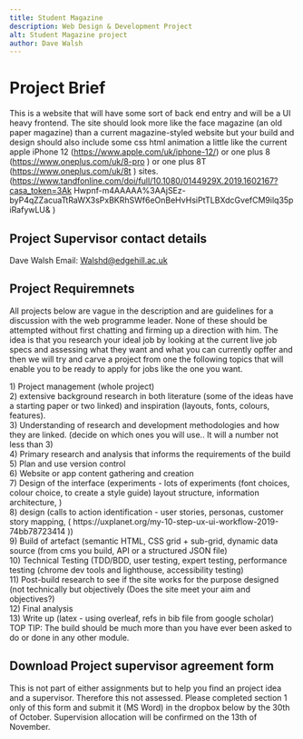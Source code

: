 ```yaml
---
title: Student Magazine
description: Web Design & Development Project
alt: Student Magazine project
author: Dave Walsh 
---
```


# Project Brief 
This is a website that will have some sort of back end entry and will be a UI heavy frontend.
The site should look more like the face magazine (an old paper magazine) than a current
magazine-styled website but your build and design should also include some css html
animation a little like the current apple iPhone 12 (https://www.apple.com/uk/iphone-12/)
or one plus 8 (https://www.oneplus.com/uk/8-pro ) or one plus 8T
(https://www.oneplus.com/uk/8t ) sites.
(https://www.tandfonline.com/doi/full/10.1080/0144929X.2019.1602167?casa_token=3Ak
Hwpnf-m4AAAAA%3AAjSEz-byP4qZZacuaTtRaWX3sPxBKRhSWf6eOnBeHvHsiPtTLBXdcGvefCM9ilq35piRafywLU& )

## Project Supervisor contact details
Dave Walsh
Email: Walshd@edgehill.ac.uk

## Project Requiremnets
All projects below are vague in the description and are guidelines for a discussion
with the web programme leader. None of these should be attempted without first
chatting and firming up a direction with him.
The idea is that you research your ideal job by looking at the current live job specs and assessing
what they want and what you can currently opffer and then we will try and carve a project from
one the following topics that will enable you to be ready to apply for jobs like the one you want.
<div class="text-block">
1) Project management (whole project)
</div>
<div class="text-block">
2) extensive background research in both literature (some of the ideas have a starting
paper or two linked) and inspiration (layouts, fonts, colours, features).
</div>
<div class="text-block">
3) Understanding of research and development methodologies and how they are linked.
(decide on which ones you will use.. It will a number not less than 3)
</div>
<div class="text-block">
4) Primary research and analysis that informs the requirements of the build
</div>
<div class="text-block">
5) Plan and use version control
</div>
<div class="text-block">
6) Website or app content gathering and creation
</div>
<div class="text-block">
7) Design of the interface (experiments - lots of experiments (font choices, colour
choice, to create a style guide) layout structure, information architecture, )
</div>
<div class="text-block">
8) design (calls to action identification - user stories, personas, customer story
mapping, ( https://uxplanet.org/my-10-step-ux-ui-workflow-2019-74bb78723414 ))
</div>
<div class="text-block">
9) Build of artefact (semantic HTML, CSS grid + sub-grid, dynamic data source (from
cms you build, API or a structured JSON file)
</div>
<div class="text-block">
10) Technical Testing (TDD/BDD, user testing, expert testing, performance testing
(chrome dev tools and lighthouse, accessibility testing)
</div>
<div class="text-block">
11) Post-build research to see if the site works for the purpose designed (not technically
but objectively (Does the site meet your aim and objectives?)
</div>
<div class="text-block">
12) Final analysis
</div>
<div class="text-block">
13) Write up (latex - using overleaf, refs in bib file from google scholar)
</div>


<div class="text-block border-text-block">
TOP TIP: The build should be much more than you have ever
been asked to do or done in any other module.
</div>


## Download Project supervisor agreement form 
This is not part of either assignments but to help you find an project idea and a supervisor. Therefore this not assessed. 
Please completed section 1 only of this form and submit it (MS Word) in the dropbox below by the 30th of October. 
Supervision allocation will be confirmed on the 13th of November.
